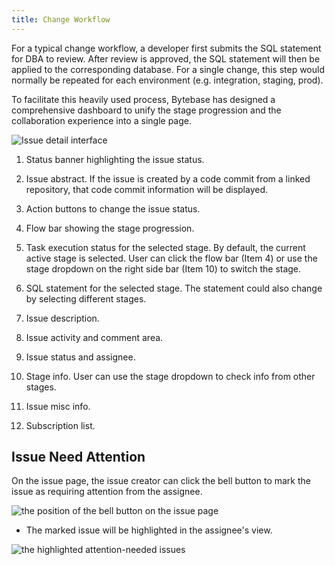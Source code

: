 ```yaml
---
title: Change Workflow
---
```


For a typical change workflow, a developer first submits the SQL statement for DBA to review. After review is approved, the SQL statement will then be applied to the corresponding database. For a single change, this step would normally be repeated for each environment (e.g. integration, staging, prod).

To facilitate this heavily used process, Bytebase has designed a comprehensive dashboard to unify the stage progression and the collaboration experience into a single page.

![Issue detail interface](/content/docs/issue-view-annotated.png)

1. Status banner highlighting the issue status.

2. Issue abstract. If the issue is created by a code commit from a linked repository, that code commit information will be displayed.

3. Action buttons to change the issue status.

4. Flow bar showing the stage progression.

5. Task execution status for the selected stage. By default, the current active stage is selected. User can click the flow bar (Item 4) or use the stage dropdown on the right side bar (Item 10) to switch the stage.

6. SQL statement for the selected stage. The statement could also change by selecting different stages.

7. Issue description.

8. Issue activity and comment area.

9. Issue status and assignee.

10. Stage info. User can use the stage dropdown to check info from other stages.

11. Issue misc info.

12. Subscription list.

## Issue Need Attention

On the issue page, the issue creator can click the bell button to mark the issue as requiring attention from the assignee.

![the position of the bell button on the issue page](/content/docs/change-database/change-workflow/position.webp)

- The marked issue will be highlighted in the assignee's view.

![the highlighted attention-needed issues](/content/docs/change-database/change-workflow/highlighted.webp)
